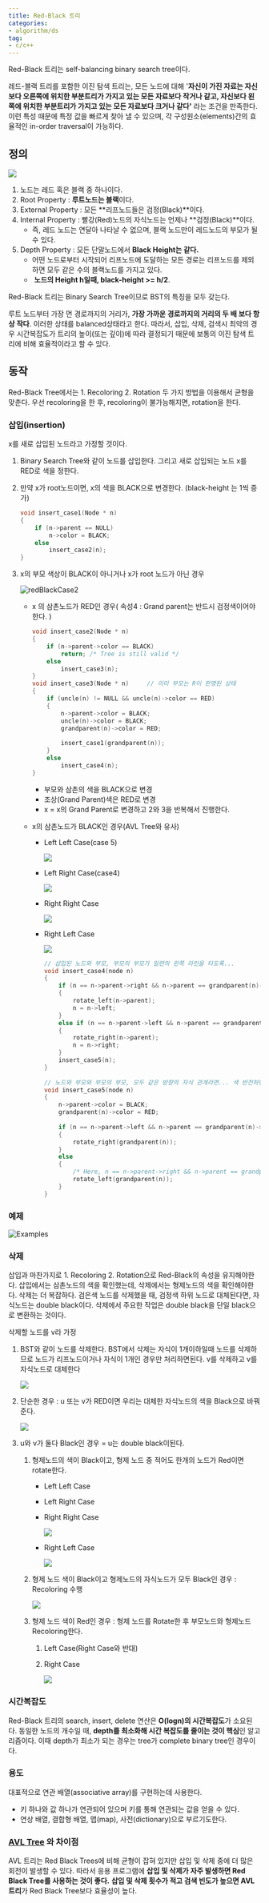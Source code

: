 ```yaml
---
title: Red-Black 트리
categories:
- algorithm/ds
tag:
- c/c++
---
```


Red-Black 트리는 self-balancing binary search tree이다. 

레드-블랙 트리를 포함한 이진 탐색 트리는, 모든 노드에 대해 '**자신이 가진 자료는 자신보다 오른쪽에 위치한 부분트리가 가지고 있는 모든 자료보다 작거나 같고, 자신보다 왼쪽에 위치한 부분트리가 가지고 있는 모든 자료보다 크거나 같다'** 라는 조건을 만족한다. 이런 특성 때문에 특정 값을 빠르게 찾아 낼 수 있으며, 각 구성원소(elements)간의 효율적인 in-order traversal이 가능하다. 

## 정의

![](https://upload.wikimedia.org/wikipedia/commons/thumb/6/66/Red-black_tree_example.svg/750px-Red-black_tree_example.svg.png)



1. 노드는 레드 혹은 블랙 중 하나이다.
2. Root Property : **루트노드는 블랙**이다.
3. External Property : 모든 **리프노드들은 검정(Black)**이다.
4. Internal Property : 빨강(Red)노드의 자식노드는 언제나 **검정(Black)**이다. 
   - 즉, 레드 노드는 연달아 나타날 수 없으며, 블랙 노드만이 레드노드의 부모가 될 수 있다.
5. Depth Property : 모든 단말노드에서 **Black Height는 같다.** 
   - 어떤 노드로부터 시작되어 리프노드에 도달하는 모든 경로는 리프노드를 제외하면 모두 같은 수의 블랙노드를 가지고 있다.
   -  **노드의 Height h일때,  black-height >= h/2**.

Red-Black 트리는 Binary Search Tree이므로 BST의 특징을 모두 갖는다.

 루트 노드부터 가장 먼 경로까지의 거리가, **가장 가까운 경로까지의 거리의 두 배 보다 항상 작다**. 이러한 상태를 balanced상태라고 한다. 따라서, 삽입, 삭제, 검색시 최악의 경우 시간복잡도가 트리의 높이(또는 깊이)에 따라 결정되기 때문에 보통의 이진 탐색 트리에 비해 효율적이라고 할 수 있다.



## 동작

Red-Black Tree에서는 1. Recoloring 2. Rotation 두 가지 방법을 이용해서 균형을 맞춘다. 우선 recoloring을 한 후, recoloring이 불가능해지면, rotation을 한다.

### 삽입(insertion)

x를 새로 삽입된 노드라고 가정할 것이다.

1. Binary Search Tree와 같이 노드를 삽입한다. 그리고 새로 삽입되는 노드 x를 RED로 색을 정한다.

2. 만약 x가 root노드이면, x의 색을 BLACK으로 변경한다. (black-height 는 1씩 증가)

   ```c
   void insert_case1(Node * n)
   {
       if (n->parent == NULL)
           n->color = BLACK;
       else
           insert_case2(n);
   }
   ```

3. x의 부모 색상이 BLACK이 아니거나 x가 root 노드가 아닌 경우

   ![redBlackCase2](https://www.geeksforgeeks.org/wp-content/uploads/redBlackCase2.png)

   - x 의 삼촌노드가 RED인 경우( 속성4 : Grand parent는 반드시 검정색이어야한다. )

     ```c
     void insert_case2(Node * n)
     {
         if (n->parent->color == BLACK)
             return; /* Tree is still valid */
         else
             insert_case3(n);
     }
     void insert_case3(Node * n)     // 이미 부모는 R이 판명된 상태
     {
         if (uncle(n) != NULL && uncle(n)->color == RED)
         {
             n->parent->color = BLACK;
             uncle(n)->color = BLACK;
             grandparent(n)->color = RED;
      
             insert_case1(grandparent(n));
         }
         else
             insert_case4(n);
     }
     ```

     - 부모와 삼촌의 색을 BLACK으로 변경
     - 조상(Grand Parent)색은 RED로 변경
     - x = x의 Grand Parent로 변경하고 2와 3을 반복해서 진행한다.

   - x의 삼촌노드가 BLACK인 경우(AVL Tree와 유사)

     - Left Left Case(case 5)

       ![](https://www.geeksforgeeks.org/wp-content/uploads/redBlackCase3a1.png)

     - Left Right Case(case4)

       ![](https://www.geeksforgeeks.org/wp-content/uploads/redBlackCase3b.png)

     - Right Right Case

       ![](https://www.geeksforgeeks.org/wp-content/uploads/redBlackCase3c.png)

     - Right Left Case

       ![](https://www.geeksforgeeks.org/wp-content/uploads/redBlackCase3d.png)

       ```c
       // 삽입된 노드와 부모, 부모의 부모가 일련의 왼쪽 라인을 타도록...
       void insert_case4(node n)      
       {
           if (n == n->parent->right && n->parent == grandparent(n)->left)
           {
               rotate_left(n->parent);
               n = n->left;
           }
           else if (n == n->parent->left && n->parent == grandparent(n)->right)
           {
               rotate_right(n->parent);
               n = n->right;
           }
           insert_case5(n);
       }
        
       // 노드와 부모와 부모의 부모, 모두 같은 방향의 자식 관계라면... 색 반전하면서 회전
       void insert_case5(node n)
       {
           n->parent->color = BLACK;
           grandparent(n)->color = RED;
        
           if (n == n->parent->left && n->parent == grandparent(n)->left)
           {
               rotate_right(grandparent(n));
           }
           else
           {
               /* Here, n == n->parent->right && n->parent == grandparent(n)->right */
               rotate_left(grandparent(n));
           }
       }
       ```

       



### 예제

![Examples](https://www.geeksforgeeks.org/wp-content/uploads/Examples_new.png)



### 삭제

삽입과 마찬가지로 1. Recoloring 2. Rotation으로 Red-Black의 속성을 유지해야한다. 삽입에서는 삼촌노드의 색을 확인했는데, 삭제에서는 형제노드의 색을 확인해야한다. 삭제는 더 복잡하다. 검은색 노드를 삭제했을 때, 검정색 하위 노드로 대체된다면, 자식노드는 double black이다. 삭제에서 주요한 작업은 double black을 단일 black으로 변환하는 것이다.

삭제할 노드를 v라 가정

1. BST와 같이 노드를 삭제한다. BST에서 삭제는 자식이 1개이하일때 노드를 삭제하므로 노드가 리프노드이거나 자식이 1개인 경우만 처리하면된다. v를 삭제하고 v를 자식노드로 대체한다

   ![](https://www.geeksforgeeks.org/wp-content/uploads/rbdelete11.png)

2. 단순한 경우 : u 또는 v가 RED이면 우리는 대체한 자식노드의 색을 Black으로 바꿔준다.

   ![](https://www.geeksforgeeks.org/wp-content/uploads/rbdelete12_new.png)

3. u와 v가 둘다 Black인 경우 = u는 double black이된다.

   1. 형제노드의 색이 Black이고, 형제 노드 중 적어도 한개의 노드가 Red이면 rotate한다.

      - Left Left Case

      - Left Right Case

      - Right Right Case

        ![](https://www.geeksforgeeks.org/wp-content/uploads/rbdelete13New.png)

      - Right Left Case

        ![](https://www.geeksforgeeks.org/wp-content/uploads/rbdelete14.png)

   2. 형제 노드 색이 Black이고 형제노드의 자식노드가 모두 Black인 경우 : Recoloring 수행

      ![](https://www.geeksforgeeks.org/wp-content/uploads/rbdelete15.png)

   3. 형제 노드 색이 Red인 경우 : 형제 노드를 Rotate한 후 부모노드와 형제노드 Recoloring한다.

      1. Left Case(Right Case와 반대)

      2. Right Case

         ![](https://www.geeksforgeeks.org/wp-content/uploads/rbdelete161-1024x704.png)



### 시간복잡도

Red-Black 트리의 search, insert, delete 연산은 **O(logn)의 시간복잡도**가 소요된다. 동일한 노드의 개수일 때, **depth를 최소화해 시간 복잡도를 줄이는 것이 핵심**인 알고리즘이다. 이때 depth가 최소가 되는 경우는 tree가 complete binary tree인 경우이다. 

### 용도

대표적으로 연관 배열(associative array)를 구현하는데 사용한다.

- 키 하나와 값 하나가 연관되어 있으며 키를 통해 연관되는 값을 얻을 수 있다.
- 연상 배열, 결합형 배열, 맵(map), 사전(dictionary)으로 부르기도한다.

### [AVL Tree](https://dh00023.github.io/algorithm/ds/2018/05/21/algorithm-avl/) 와 차이점

AVL 트리는 Red Black Trees에 비해 균형이 잡혀 있지만 삽입 및 삭제 중에 더 많은 회전이 발생할 수 있다. 따라서 응용 프로그램에 **삽입 및 삭제가 자주 발생하면 Red Black Tree를 사용하는 것이 좋다.**  **삽입 및 삭제 횟수가 적고 검색 빈도가 높으면 AVL 트리**가 Red Black Tree보다 효율성이 높다.